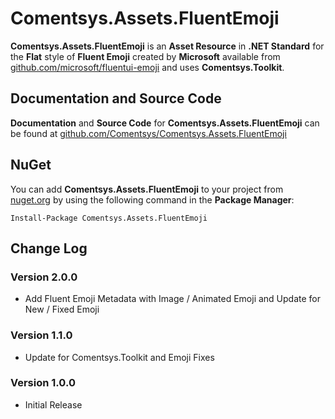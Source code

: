 # Comentsys.Assets.FluentEmoji

**Comentsys.Assets.FluentEmoji** is an **Asset Resource** in **.NET Standard** for the **Flat** style of **Fluent Emoji** created by **Microsoft** available from [github.com/microsoft/fluentui-emoji](https://github.com/microsoft/fluentui-emoji) and uses **Comentsys.Toolkit**.

## Documentation and Source Code

**Documentation** and **Source Code** for **Comentsys.Assets.FluentEmoji** can be found at [github.com/Comentsys/Comentsys.Assets.FluentEmoji](https://github.com/Comentsys/Comentsys.Assets.FluentEmoji)

## NuGet

You can add **Comentsys.Assets.FluentEmoji** to your project from [nuget.org](https://nuget.org) by using the following command in the **Package Manager**:

```
Install-Package Comentsys.Assets.FluentEmoji
```

## Change Log

### Version 2.0.0

- Add Fluent Emoji Metadata with Image / Animated Emoji and Update for New / Fixed Emoji

### Version 1.1.0

- Update for Comentsys.Toolkit and Emoji Fixes

### Version 1.0.0

- Initial Release


